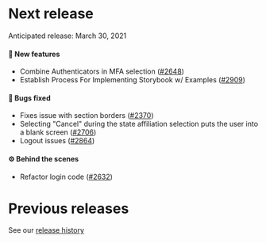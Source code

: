 # Next release

Anticipated release: March 30, 2021

#### 🚀 New features

- Combine Authenticators in MFA selection ([#2648])
- Establish Process For Implementing Storybook w/ Examples ([#2909])

#### 🐛 Bugs fixed

- Fixes issue with section borders ([#2370])
- Selecting "Cancel" during the state affiliation selection puts the user into a blank screen ([#2706])
- Logout issues ([#2864])

#### ⚙️ Behind the scenes

- Refactor login code ([#2632])

# Previous releases

See our [release history](https://github.com/CMSgov/eAPD/releases)

[#2370]: https://github.com/CMSgov/eAPD/issues/2370
[#2632]: https://github.com/CMSgov/eAPD/issues/2632
[#2648]: https://github.com/CMSgov/eAPD/issues/2648
[#2706]: https://github.com/CMSgov/eAPD/issues/2706
[#2864]: https://github.com/CMSgov/eAPD/issues/2864
[#2909]: https://github.com/CMSgov/eAPD/issues/2909
